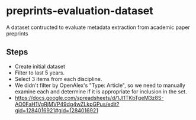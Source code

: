 # preprints-evaluation-dataset
A dataset contructed to evaluate metadata extraction from academic paper preprints


## Steps
* Create initial dataset
* Filter to last 5 years.
* Select 3 items from each discipline.
* We didn't filter by OpenAlex's "Type: Article", so we need to manually examine each and determine if it is appropriate for inclusion in the set.
* https://docs.google.com/spreadsheets/d/1Jl1TKbTgeM3z8S-AO0FaH1VgRjMVP49dg4wZLkpGPus/edit?gid=1284016921#gid=1284016921

